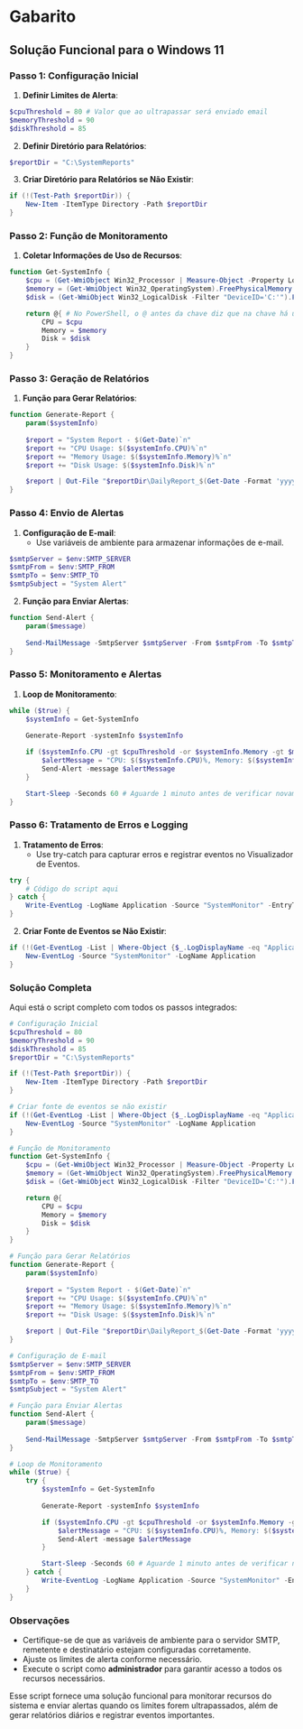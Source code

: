 # Gabarito

## Solução Funcional para o Windows 11

### Passo 1: Configuração Inicial

1. **Definir Limites de Alerta**:

```powershell
$cpuThreshold = 80 # Valor que ao ultrapassar será enviado email
$memoryThreshold = 90
$diskThreshold = 85
```

2. **Definir Diretório para Relatórios**:

```powershell
$reportDir = "C:\SystemReports"
```

3. **Criar Diretório para Relatórios se Não Existir**:

```powershell
if (!(Test-Path $reportDir)) {
    New-Item -ItemType Directory -Path $reportDir
}
```


### Passo 2: Função de Monitoramento

1. **Coletar Informações de Uso de Recursos**:

```powershell
function Get-SystemInfo {
    $cpu = (Get-WmiObject Win32_Processor | Measure-Object -Property LoadPercentage -Average).Average
    $memory = (Get-WmiObject Win32_OperatingSystem).FreePhysicalMemory / (Get-WmiObject Win32_ComputerSystem).TotalPhysicalMemory * 100
    $disk = (Get-WmiObject Win32_LogicalDisk -Filter "DeviceID='C:'").FreeSpace / (Get-WmiObject Win32_LogicalDisk -Filter "DeviceID='C:'").Size * 100

    return @{ # No PowerShell, o @ antes da chave diz que na chave há um dicionário (conjunto de pares chave-valor)
        CPU = $cpu
        Memory = $memory
        Disk = $disk
    }
}
```


### Passo 3: Geração de Relatórios

1. **Função para Gerar Relatórios**:

```powershell
function Generate-Report {
    param($systemInfo)
    
    $report = "System Report - $(Get-Date)`n"
    $report += "CPU Usage: $($systemInfo.CPU)%`n"
    $report += "Memory Usage: $($systemInfo.Memory)%`n"
    $report += "Disk Usage: $($systemInfo.Disk)%`n"

    $report | Out-File "$reportDir\DailyReport_$(Get-Date -Format 'yyyyMMdd').txt"
}
```


### Passo 4: Envio de Alertas

1. **Configuração de E-mail**:
    - Use variáveis de ambiente para armazenar informações de e-mail.

```powershell
$smtpServer = $env:SMTP_SERVER
$smtpFrom = $env:SMTP_FROM
$smtpTo = $env:SMTP_TO
$smtpSubject = "System Alert"
```

2. **Função para Enviar Alertas**:

```powershell
function Send-Alert {
    param($message)
    
    Send-MailMessage -SmtpServer $smtpServer -From $smtpFrom -To $smtpTo -Subject $smtpSubject -Body $message
}
```


### Passo 5: Monitoramento e Alertas

1. **Loop de Monitoramento**:

```powershell
while ($true) {
    $systemInfo = Get-SystemInfo
    
    Generate-Report -systemInfo $systemInfo

    if ($systemInfo.CPU -gt $cpuThreshold -or $systemInfo.Memory -gt $memoryThreshold -or $systemInfo.Disk -lt (100 - $diskThreshold)) {
        $alertMessage = "CPU: $($systemInfo.CPU)%, Memory: $($systemInfo.Memory)%, Disk: $($systemInfo.Disk)%"
        Send-Alert -message $alertMessage
    }

    Start-Sleep -Seconds 60 # Aguarde 1 minuto antes de verificar novamente
}
```


### Passo 6: Tratamento de Erros e Logging

1. **Tratamento de Erros**:
    - Use try-catch para capturar erros e registrar eventos no Visualizador de Eventos.

```powershell
try {
    # Código do script aqui
} catch {
    Write-EventLog -LogName Application -Source "SystemMonitor" -EntryType Error -EventID 1 -Message $_.Exception.Message
}
```

2. **Criar Fonte de Eventos se Não Existir**:

```powershell
if (!(Get-EventLog -List | Where-Object {$_.LogDisplayName -eq "Application"} | Where-Object {$_.Source -eq "SystemMonitor"})) {
    New-EventLog -Source "SystemMonitor" -LogName Application
}
```


### Solução Completa

Aqui está o script completo com todos os passos integrados:

```powershell
# Configuração Inicial
$cpuThreshold = 80
$memoryThreshold = 90
$diskThreshold = 85
$reportDir = "C:\SystemReports"

if (!(Test-Path $reportDir)) {
    New-Item -ItemType Directory -Path $reportDir
}

# Criar fonte de eventos se não existir
if (!(Get-EventLog -List | Where-Object {$_.LogDisplayName -eq "Application"} | Where-Object {$_.Source -eq "SystemMonitor"})) {
    New-EventLog -Source "SystemMonitor" -LogName Application
}

# Função de Monitoramento
function Get-SystemInfo {
    $cpu = (Get-WmiObject Win32_Processor | Measure-Object -Property LoadPercentage -Average).Average
    $memory = (Get-WmiObject Win32_OperatingSystem).FreePhysicalMemory / (Get-WmiObject Win32_ComputerSystem).TotalPhysicalMemory * 100
    $disk = (Get-WmiObject Win32_LogicalDisk -Filter "DeviceID='C:'").FreeSpace / (Get-WmiObject Win32_LogicalDisk -Filter "DeviceID='C:'").Size * 100

    return @{
        CPU = $cpu
        Memory = $memory
        Disk = $disk
    }
}

# Função para Gerar Relatórios
function Generate-Report {
    param($systemInfo)
    
    $report = "System Report - $(Get-Date)`n"
    $report += "CPU Usage: $($systemInfo.CPU)%`n"
    $report += "Memory Usage: $($systemInfo.Memory)%`n"
    $report += "Disk Usage: $($systemInfo.Disk)%`n"

    $report | Out-File "$reportDir\DailyReport_$(Get-Date -Format 'yyyyMMdd').txt"
}

# Configuração de E-mail
$smtpServer = $env:SMTP_SERVER
$smtpFrom = $env:SMTP_FROM
$smtpTo = $env:SMTP_TO
$smtpSubject = "System Alert"

# Função para Enviar Alertas
function Send-Alert {
    param($message)
    
    Send-MailMessage -SmtpServer $smtpServer -From $smtpFrom -To $smtpTo -Subject $smtpSubject -Body $message
}

# Loop de Monitoramento
while ($true) {
    try {
        $systemInfo = Get-SystemInfo
        
        Generate-Report -systemInfo $systemInfo

        if ($systemInfo.CPU -gt $cpuThreshold -or $systemInfo.Memory -gt $memoryThreshold -or $systemInfo.Disk -lt (100 - $diskThreshold)) {
            $alertMessage = "CPU: $($systemInfo.CPU)%, Memory: $($systemInfo.Memory)%, Disk: $($systemInfo.Disk)%"
            Send-Alert -message $alertMessage
        }

        Start-Sleep -Seconds 60 # Aguarde 1 minuto antes de verificar novamente
    } catch {
        Write-EventLog -LogName Application -Source "SystemMonitor" -EntryType Error -EventID 1 -Message $_.Exception.Message
    }
}
```


### Observações

- Certifique-se de que as variáveis de ambiente para o servidor SMTP, remetente e destinatário estejam configuradas corretamente.
- Ajuste os limites de alerta conforme necessário.
- Execute o script como <strong>administrador</strong> para garantir acesso a todos os recursos necessários.

Esse script fornece uma solução funcional para monitorar recursos do sistema e enviar alertas quando os limites forem ultrapassados, além de gerar relatórios diários e registrar eventos importantes.

